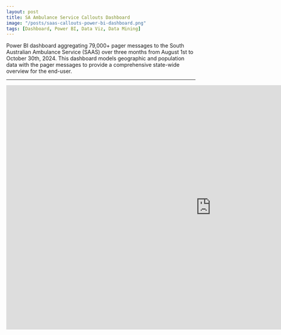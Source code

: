 ```yaml
---
layout: post
title: SA Ambulance Service Callouts Dashboard
image: "/posts/saas-callouts-power-bi-dashboard.png"
tags: [Dashboard, Power BI, Data Viz, Data Mining]
---
```


Power BI dashboard aggregating 79,000+ pager messages to the South Australian Ambulance Service (SAAS) over three months 
from August 1st to October 30th, 2024. This dashboard models geographic and population data with the pager messages to 
provide a comprehensive state-wide overview for the end-user.

---

<iframe seamless frameborder="0" src="https://app.powerbi.com/view?r=eyJrIjoiM2VkNmY0ZmUtN2I5Yy00YjM3LWE0N2QtNjZhZGJjNWM4N2M1IiwidCI6ImMwNmY1NDJlLTQ3NWEtNDUzMy1iMTM1LTVkMjI3MDk4ZTViYyJ9" width = '1090' height = '650'></iframe>